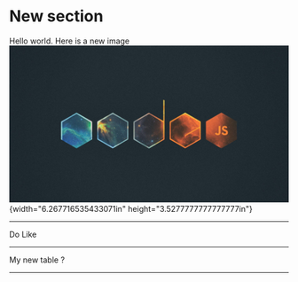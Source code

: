 # New section

Hello world. Here is a new
image![](.//media/image4.png){width="6.267716535433071in"
height="3.5277777777777777in"}

  -----------------------------------------------------------------------
  Do                                  Like
  ----------------------------------- -----------------------------------
  My                                  new table ?

  -----------------------------------------------------------------------
